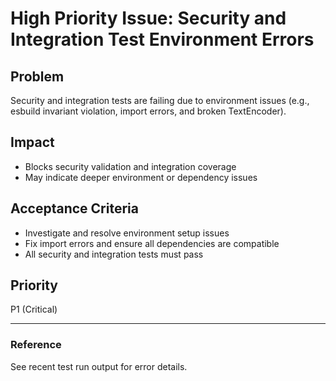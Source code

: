 # High Priority Issue: Security and Integration Test Environment Errors

## Problem

Security and integration tests are failing due to environment issues (e.g.,
esbuild invariant violation, import errors, and broken TextEncoder).

## Impact

- Blocks security validation and integration coverage
- May indicate deeper environment or dependency issues

## Acceptance Criteria

- Investigate and resolve environment setup issues
- Fix import errors and ensure all dependencies are compatible
- All security and integration tests must pass

## Priority

P1 (Critical)

---

### Reference

See recent test run output for error details.
